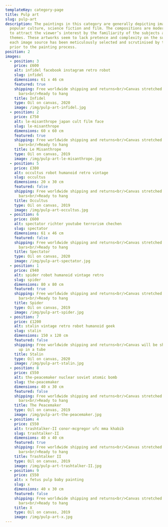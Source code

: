 ```yaml
---
templateKey: category-page
title: Pulp art
slug: pulp-art
description: The paintings in this category are generally depicting images from
  popular culture, science fiction and film. The compositions are modern, aiming
  to attract the viewer’s interest by the familiarity of the subjects and
  themes. These artworks seem to lack pretence and complexity on the surface but
  each image source has been meticulously selected and scrutinised by the artist
  prior to the painting process.
position: 2
images:
  - position: 3
    price: £600
    alt: infidel facebook instagram retro robot
    slug: infidel
    dimensions: 61 x 46 cm
    featured: true
    shipping: Free worldwide shipping and returns<br/>Canvas stretched on wooden
      bars<br/>Ready to hang
    title: Infidel
    type: Oil on canvas, 2020
    image: /img/pulp-art-infidel.jpg
  - position: 2
    price: £750
    alt: le-misanthrope japan cult film face
    slug: le-misanthrope
    dimensions: 60 x 60 cm
    featured: true
    shipping: Free worldwide shipping and returns<br/>Canvas stretched on wooden
      bars<br/>Ready to hang
    title: Le Misanthrope
    type: Oil on canvas, 2019
    image: /img/pulp-art-le-misanthrope.jpg
  - position: 5
    price: £380
    alt: occultus robot humanoid retro vintage
    slug: occultus
    dimensions: 20 x 30 cm
    featured: false
    shipping: Free worldwide shipping and returns<br/>Canvas stretched on wooden
      bars<br/>Ready to hang
    title: Occultus
    type: Oil on canvas, 2019
    image: /img/pulp-art-occultus.jpg
  - position: 6
    price: £600
    alt: spectator richter youtube terrorism chechen
    slug: spectator
    dimensions: 61 x 46 cm
    featured: false
    shipping: Free worldwide shipping and returns<br/>Canvas stretched on wooden
      bars<br/>Ready to hang
    title: Spectator
    type: Oil on canvas, 2020
    image: /img/pulp-art-spectator.jpg
  - position: 1
    price: £940
    alt: spider robot humanoid vintage retro
    slug: spider
    dimensions: 80 x 80 cm
    featured: true
    shipping: Free worldwide shipping and returns<br/>Canvas stretched on wooden
      bars<br/>Ready to hang
    title: Spider
    type: Oil on canvas, 2019
    image: /img/pulp-art-spider.jpg
  - position: 7
    price: £1200
    alt: stalin vintage retro robot humanoid geek
    slug: stalin
    dimensions: 150 x 120 cm
    featured: false
    shipping: Free worldwide shipping and returns<br/>Canvas will be shipped rolled
      up in a tube
    title: Stalin
    type: Oil on canvas, 2020
    image: /img/pulp-art-stalin.jpg
  - position: 8
    price: £550
    alt: the-peacemaker nuclear soviet atomic bomb
    slug: the-peacemaker
    dimensions: 40 x 30 cm
    featured: false
    shipping: Free worldwide shipping and returns<br/>Canvas stretched on wooden
      bars<br/>Ready to hang
    title: The Peacemaker
    type: Oil on canvas, 2019
    image: /img/pulp-art-the-peacemaker.jpg
  - position: 4
    price: £550
    alt: trashtalker-II conor-mcgregor ufc mma khabib
    slug: trashtalker-II
    dimensions: 40 x 40 cm
    featured: true
    shipping: Free worldwide shipping and returns<br/>Canvas stretched on wooden
      bars<br/>Ready to hang
    title: Trashtalker II
    type: Oil on canvas, 2019
    image: /img/pulp-art-trashtalker-II.jpg
  - position: 9
    price: £550
    alt: x fetus pulp baby painting
    slug: x
    dimensions: 40 x 30 cm
    featured: false
    shipping: Free worldwide shipping and returns<br/>Canvas stretched on wooden
      bars<br/>Ready to hang
    title: X
    type: Oil on canvas, 2019
    image: /img/pulp-art-x.jpg
---
```

